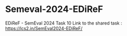 # Semeval-2024-EDiReF
EDiReF - SemEval 2024 Task 10
Link to the shared task : https://lcs2.in/SemEval2024-EDiReF/
